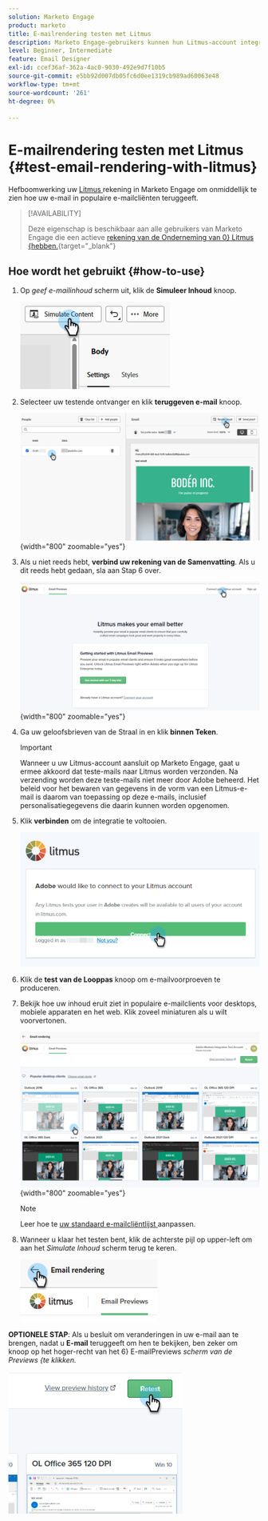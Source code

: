 ```yaml
---
solution: Marketo Engage
product: marketo
title: E-mailrendering testen met Litmus
description: Marketo Engage-gebruikers kunnen hun Litmus-account integreren, zodat ze naadloos inhoud kunnen testen die in verschillende e-mailclients wordt verzonden.
level: Beginner, Intermediate
feature: Email Designer
exl-id: ccef36af-362a-4ac0-9030-492e9d7f10b5
source-git-commit: e5bb92d007db05fc6d0ee1319cb989ad60063e48
workflow-type: tm+mt
source-wordcount: '261'
ht-degree: 0%

---
```


# E-mailrendering testen met Litmus {#test-email-rendering-with-litmus}

Hefboomwerking uw [ Litmus ](https://www.litmus.com/email-testing) rekening in Marketo Engage om onmiddellijk te zien hoe uw e-mail in populaire e-mailcliënten teruggeeft.

>[!AVAILABILITY]
>
>Deze eigenschap is beschikbaar aan alle gebruikers van Marketo Engage die een actieve [ rekening van de Onderneming van 0&rbrace; Litmus &lbrace;hebben.](https://www.litmus.com/enterprise){target="_blank"}

## Hoe wordt het gebruikt {#how-to-use}

1. Op _geef e-mailinhoud_ scherm uit, klik de **Simuleer Inhoud** knoop.

   ![](assets/test-email-rendering-with-litmus-1.png)

1. Selecteer uw testende ontvanger en klik **teruggeven e-mail** knoop.

   ![](assets/test-email-rendering-with-litmus-2.png){width="800" zoomable="yes"}

1. Als u niet reeds hebt, **verbind uw rekening van de Samenvatting**. Als u dit reeds hebt gedaan, sla aan Stap 6 over.

   ![](assets/test-email-rendering-with-litmus-3.png){width="800" zoomable="yes"}

1. Ga uw geloofsbrieven van de Straal in en klik **binnen Teken**.

   >[!IMPORTANT]
   >
   >Wanneer u uw Litmus-account aansluit op Marketo Engage, gaat u ermee akkoord dat teste-mails naar Litmus worden verzonden. Na verzending worden deze teste-mails niet meer door Adobe beheerd. Het beleid voor het bewaren van gegevens in de vorm van een Litmus-e-mail is daarom van toepassing op deze e-mails, inclusief personalisatiegegevens die daarin kunnen worden opgenomen.

1. Klik **verbinden** om de integratie te voltooien.

   ![](assets/test-email-rendering-with-litmus-4.png)

1. Klik de **test van de Looppas** knoop om e-mailvoorproeven te produceren.

1. Bekijk hoe uw inhoud eruit ziet in populaire e-mailclients voor desktops, mobiele apparaten en het web. Klik zoveel miniaturen als u wilt voorvertonen.

   ![](assets/test-email-rendering-with-litmus-5.png){width="800" zoomable="yes"}

   >[!NOTE]
   >
   >Leer hoe te [ uw standaard e-mailcliëntlijst ](https://help.litmus.com/article/227-change-your-default-email-clients-list) aanpassen.

1. Wanneer u klaar het testen bent, klik de achterste pijl op upper-left om aan het _Simulate Inhoud_ scherm terug te keren.

   ![](assets/test-email-rendering-with-litmus-6.png)

**OPTIONELE STAP**: Als u besluit om veranderingen in uw e-mail aan te brengen, nadat u **E-mail** teruggeeft om hen te bekijken, ben zeker om **&#x200B;**&#x200B;knoop op het hoger-recht van het 6&rbrace; E-mailPreviews _scherm van de Previews &lbrace;te klikken._

![](assets/test-email-rendering-with-litmus-7.png)
